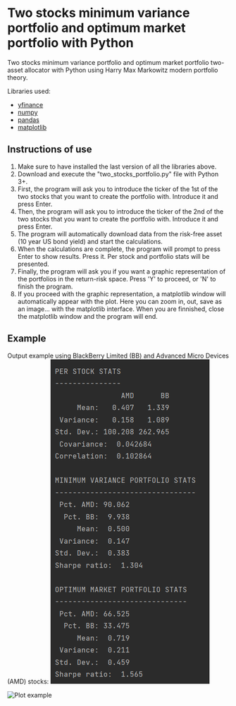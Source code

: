 # Two stocks minimum variance portfolio and optimum market portfolio with Python

Two stocks minimum variance portfolio and optimum market portfolio two-asset allocator with Python using Harry Max Markowitz modern portfolio theory. 

Libraries used:
* [yfinance](https://pypi.org/project/yfinance/)
* [numpy](https://numpy.org/)
* [pandas](https://pandas.pydata.org/)
* [matplotlib](https://matplotlib.org/)

## Instructions of use

1. Make sure to have installed the last version of all the libraries above.
2. Download and execute the "two\_stocks\_portfolio.py" file with Python 3+.
3. First, the program will ask you to introduce the ticker of the 1st of the two stocks that you want to create the
portfolio with. Introduce it and press Enter.
4. Then, the program will ask you to introduce the ticker of the 2nd of the two stocks that you want to create the
portfolio with. Introduce it and press Enter.
5. The program will automatically download data from the risk-free asset (10 year US bond yield)
and start the calculations.
6. When the calculations are complete, the program will prompt to press Enter to show results. Press it. Per stock and
portfolio stats will be presented.
7. Finally, the program will ask you if you want a graphic representation of the portfolios in the return-risk space.
Press 'Y' to proceed, or 'N' to finish the program.
8. If you proceed with the graphic representation, a matplotlib window will automatically appear with the plot. Here you
can zoom in, out, save as an image... with the matplotlib interface. When you are finnished, close the matplotlib window
and the program will end.

## Example

Output example using BlackBerry Limited (BB) and Advanced Micro Devices (AMD) stocks:
![Stats example](/example_images/stats.png)

![Plot example](https://github.com/marcelomijas/two_stock_portfolio/tree/main/example_images/plot.png)
